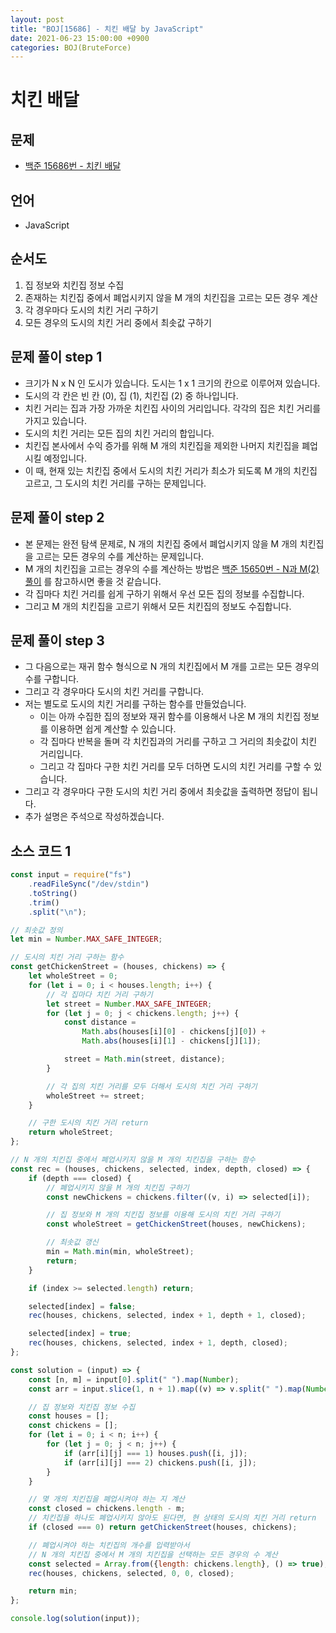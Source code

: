 ```yaml
---
layout: post
title: "BOJ[15686] - 치킨 배달 by JavaScript"
date: 2021-06-23 15:00:00 +0900
categories: BOJ(BruteForce)
---
```


# 치킨 배달

## 문제

- [백준 15686번 - 치킨 배달](https://www.acmicpc.net/problem/15686)

## 언어

- JavaScript

## 순서도

1. 집 정보와 치킨집 정보 수집
2. 존재하는 치킨집 중에서 폐업시키지 않을 M 개의 치킨집을 고르는 모든 경우 계산
3. 각 경우마다 도시의 치킨 거리 구하기
4. 모든 경우의 도시의 치킨 거리 중에서 최솟값 구하기

## 문제 풀이 step 1

- 크기가 N x N 인 도시가 있습니다. 도시는 1 x 1 크기의 칸으로 이루어져 있습니다.
- 도시의 각 칸은 빈 칸 (0), 집 (1), 치킨집 (2) 중 하나입니다.
- 치킨 거리는 집과 가장 가까운 치킨집 사이의 거리입니다. 각각의 집은 치킨 거리를 가지고 있습니다.
- 도시의 치킨 거리는 모든 집의 치킨 거리의 합입니다.
- 치킨집 본사에서 수익 증가를 위해 M 개의 치킨집을 제외한 나머지 치킨집을 폐업시킬 예정입니다.
- 이 때, 현재 있는 치킨집 중에서 도시의 치킨 거리가 최소가 되도록 M 개의 치킨집 고르고, 그 도시의 치킨 거리를 구하는 문제입니다.

## 문제 풀이 step 2

- 본 문제는 완전 탐색 문제로, N 개의 치킨집 중에서 폐업시키지 않을 M 개의 치킨집을 고르는 모든 경우의 수를 계산하는 문제입니다.
- M 개의 치킨집을 고르는 경우의 수를 계산하는 방법은 [백준 15650번 - N과 M(2) 풀이](<https://qkrrlgh519.github.io/boj(backtracking)/2021/03/18/BOJ-BackTracking-15650.html>) 를 참고하시면 좋을 것 같습니다.
- 각 집마다 치킨 거리를 쉽게 구하기 위해서 우선 모든 집의 정보를 수집합니다.
- 그리고 M 개의 치킨집을 고르기 위해서 모든 치킨집의 정보도 수집합니다.

## 문제 풀이 step 3

- 그 다음으로는 재귀 함수 형식으로 N 개의 치킨집에서 M 개를 고르는 모든 경우의 수를 구합니다.
- 그리고 각 경우마다 도시의 치킨 거리를 구합니다.
- 저는 별도로 도시의 치킨 거리를 구하는 함수를 만들었습니다.
  - 이는 아까 수집한 집의 정보와 재귀 함수를 이용해서 나온 M 개의 치킨집 정보를 이용하면 쉽게 계산할 수 있습니다.
  - 각 집마다 반복을 돌며 각 치킨집과의 거리를 구하고 그 거리의 최솟값이 치킨 거리입니다.
  - 그리고 각 집마다 구한 치킨 거리를 모두 더하면 도시의 치킨 거리를 구할 수 있습니다.
- 그리고 각 경우마다 구한 도시의 치킨 거리 중에서 최솟값을 출력하면 정답이 됩니다.
- 추가 설명은 주석으로 작성하겠습니다.

## 소스 코드 1

```jsx
const input = require("fs")
	.readFileSync("/dev/stdin")
	.toString()
	.trim()
	.split("\n");

// 최솟값 정의
let min = Number.MAX_SAFE_INTEGER;

// 도시의 치킨 거리 구하는 함수
const getChickenStreet = (houses, chickens) => {
	let wholeStreet = 0;
	for (let i = 0; i < houses.length; i++) {
		// 각 집마다 치킨 거리 구하기
		let street = Number.MAX_SAFE_INTEGER;
		for (let j = 0; j < chickens.length; j++) {
			const distance =
				Math.abs(houses[i][0] - chickens[j][0]) +
				Math.abs(houses[i][1] - chickens[j][1]);

			street = Math.min(street, distance);
		}

		// 각 집의 치킨 거리를 모두 더해서 도시의 치킨 거리 구하기
		wholeStreet += street;
	}

	// 구한 도시의 치킨 거리 return
	return wholeStreet;
};

// N 개의 치킨집 중에서 폐업시키지 않을 M 개의 치킨집을 구하는 함수
const rec = (houses, chickens, selected, index, depth, closed) => {
	if (depth === closed) {
		// 폐업시키지 않을 M 개의 치킨집 구하기
		const newChickens = chickens.filter((v, i) => selected[i]);

		// 집 정보와 M 개의 치킨집 정보를 이용해 도시의 치킨 거리 구하기
		const wholeStreet = getChickenStreet(houses, newChickens);

		// 최솟값 갱신
		min = Math.min(min, wholeStreet);
		return;
	}

	if (index >= selected.length) return;

	selected[index] = false;
	rec(houses, chickens, selected, index + 1, depth + 1, closed);

	selected[index] = true;
	rec(houses, chickens, selected, index + 1, depth, closed);
};

const solution = (input) => {
	const [n, m] = input[0].split(" ").map(Number);
	const arr = input.slice(1, n + 1).map((v) => v.split(" ").map(Number));

	// 집 정보와 치킨집 정보 수집
	const houses = [];
	const chickens = [];
	for (let i = 0; i < n; i++) {
		for (let j = 0; j < n; j++) {
			if (arr[i][j] === 1) houses.push([i, j]);
			if (arr[i][j] === 2) chickens.push([i, j]);
		}
	}

	// 몇 개의 치킨집을 폐업시켜야 하는 지 계산
	const closed = chickens.length - m;
	// 치킨집을 하나도 폐업시키지 않아도 된다면, 현 상태의 도시의 치킨 거리 return
	if (closed === 0) return getChickenStreet(houses, chickens);

	// 폐업시켜야 하는 치킨집의 개수를 입력받아서
	// N 개의 치킨집 중에서 M 개의 치킨집을 선택하는 모든 경우의 수 계산
	const selected = Array.from({length: chickens.length}, () => true);
	rec(houses, chickens, selected, 0, 0, closed);

	return min;
};

console.log(solution(input));
```
